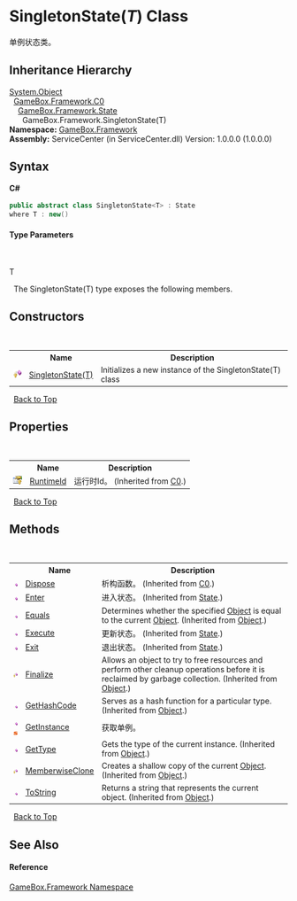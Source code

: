 # SingletonState(*T*) Class
 

单例状态类。


## Inheritance Hierarchy
<a href="http://msdn2.microsoft.com/zh-cn/library/e5kfa45b" target="_blank">System.Object</a><br />&nbsp;&nbsp;<a href="2f732106-c1d3-cfc7-e9bd-96254f667f0a">GameBox.Framework.C0</a><br />&nbsp;&nbsp;&nbsp;&nbsp;<a href="31369234-3a70-f25d-7462-96ffa4d1fb93">GameBox.Framework.State</a><br />&nbsp;&nbsp;&nbsp;&nbsp;&nbsp;&nbsp;GameBox.Framework.SingletonState(T)<br />
**Namespace:**&nbsp;<a href="a8957fe6-9cc0-3a6d-cd5c-a2a246efee1e">GameBox.Framework</a><br />**Assembly:**&nbsp;ServiceCenter (in ServiceCenter.dll) Version: 1.0.0.0 (1.0.0.0)

## Syntax

**C#**<br />
``` C#
public abstract class SingletonState<T> : State
where T : new()

```


#### Type Parameters
&nbsp;<dl><dt>T</dt><dd /></dl>&nbsp;
The SingletonState(T) type exposes the following members.


## Constructors
&nbsp;<table><tr><th></th><th>Name</th><th>Description</th></tr><tr><td>![Protected method](media/protmethod.gif "Protected method")</td><td><a href="a5ec85dd-ed4e-ac65-d83a-818505615c23">SingletonState(T)</a></td><td>
Initializes a new instance of the SingletonState(T) class</td></tr></table>&nbsp;
<a href="#singletonstate(*t*)-class">Back to Top</a>

## Properties
&nbsp;<table><tr><th></th><th>Name</th><th>Description</th></tr><tr><td>![Protected property](media/protproperty.gif "Protected property")</td><td><a href="35a6b71d-4892-8afd-9fca-637d1e3d06a8">RuntimeId</a></td><td>
运行时Id。
 (Inherited from <a href="2f732106-c1d3-cfc7-e9bd-96254f667f0a">C0</a>.)</td></tr></table>&nbsp;
<a href="#singletonstate(*t*)-class">Back to Top</a>

## Methods
&nbsp;<table><tr><th></th><th>Name</th><th>Description</th></tr><tr><td>![Public method](media/pubmethod.gif "Public method")</td><td><a href="6f1cd657-ebcb-6541-cc94-2d52ac09088b">Dispose</a></td><td>
析构函数。
 (Inherited from <a href="2f732106-c1d3-cfc7-e9bd-96254f667f0a">C0</a>.)</td></tr><tr><td>![Public method](media/pubmethod.gif "Public method")</td><td><a href="10d6f9e1-c3e2-3dd7-54ec-e664ba142985">Enter</a></td><td>
进入状态。
 (Inherited from <a href="31369234-3a70-f25d-7462-96ffa4d1fb93">State</a>.)</td></tr><tr><td>![Public method](media/pubmethod.gif "Public method")</td><td><a href="http://msdn2.microsoft.com/zh-cn/library/bsc2ak47" target="_blank">Equals</a></td><td>
Determines whether the specified <a href="http://msdn2.microsoft.com/zh-cn/library/e5kfa45b" target="_blank">Object</a> is equal to the current <a href="http://msdn2.microsoft.com/zh-cn/library/e5kfa45b" target="_blank">Object</a>.
 (Inherited from <a href="http://msdn2.microsoft.com/zh-cn/library/e5kfa45b" target="_blank">Object</a>.)</td></tr><tr><td>![Public method](media/pubmethod.gif "Public method")</td><td><a href="aaa2e281-3818-17a6-c181-56ad8ea06203">Execute</a></td><td>
更新状态。
 (Inherited from <a href="31369234-3a70-f25d-7462-96ffa4d1fb93">State</a>.)</td></tr><tr><td>![Public method](media/pubmethod.gif "Public method")</td><td><a href="1e40902f-e3b2-553c-4420-7744624fff45">Exit</a></td><td>
退出状态。
 (Inherited from <a href="31369234-3a70-f25d-7462-96ffa4d1fb93">State</a>.)</td></tr><tr><td>![Protected method](media/protmethod.gif "Protected method")</td><td><a href="http://msdn2.microsoft.com/zh-cn/library/4k87zsw7" target="_blank">Finalize</a></td><td>
Allows an object to try to free resources and perform other cleanup operations before it is reclaimed by garbage collection.
 (Inherited from <a href="http://msdn2.microsoft.com/zh-cn/library/e5kfa45b" target="_blank">Object</a>.)</td></tr><tr><td>![Public method](media/pubmethod.gif "Public method")</td><td><a href="http://msdn2.microsoft.com/zh-cn/library/zdee4b3y" target="_blank">GetHashCode</a></td><td>
Serves as a hash function for a particular type.
 (Inherited from <a href="http://msdn2.microsoft.com/zh-cn/library/e5kfa45b" target="_blank">Object</a>.)</td></tr><tr><td>![Public method](media/pubmethod.gif "Public method")![Static member](media/static.gif "Static member")</td><td><a href="802a2e27-3fb5-ff47-09d8-3d3453870de5">GetInstance</a></td><td>
获取单例。</td></tr><tr><td>![Public method](media/pubmethod.gif "Public method")</td><td><a href="http://msdn2.microsoft.com/zh-cn/library/dfwy45w9" target="_blank">GetType</a></td><td>
Gets the type of the current instance.
 (Inherited from <a href="http://msdn2.microsoft.com/zh-cn/library/e5kfa45b" target="_blank">Object</a>.)</td></tr><tr><td>![Protected method](media/protmethod.gif "Protected method")</td><td><a href="http://msdn2.microsoft.com/zh-cn/library/57ctke0a" target="_blank">MemberwiseClone</a></td><td>
Creates a shallow copy of the current <a href="http://msdn2.microsoft.com/zh-cn/library/e5kfa45b" target="_blank">Object</a>.
 (Inherited from <a href="http://msdn2.microsoft.com/zh-cn/library/e5kfa45b" target="_blank">Object</a>.)</td></tr><tr><td>![Public method](media/pubmethod.gif "Public method")</td><td><a href="http://msdn2.microsoft.com/zh-cn/library/7bxwbwt2" target="_blank">ToString</a></td><td>
Returns a string that represents the current object.
 (Inherited from <a href="http://msdn2.microsoft.com/zh-cn/library/e5kfa45b" target="_blank">Object</a>.)</td></tr></table>&nbsp;
<a href="#singletonstate(*t*)-class">Back to Top</a>

## See Also


#### Reference
<a href="a8957fe6-9cc0-3a6d-cd5c-a2a246efee1e">GameBox.Framework Namespace</a><br />